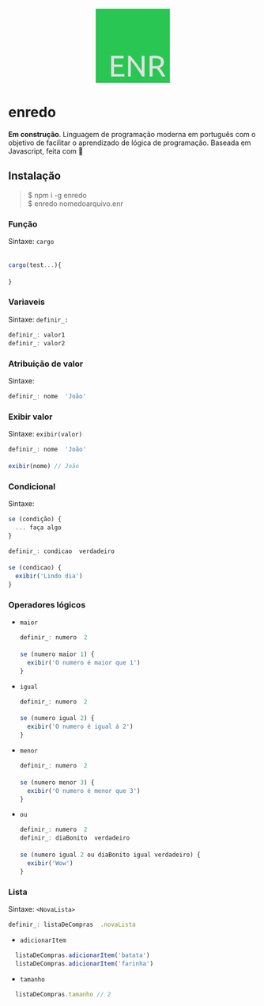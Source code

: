 <p align="center">
  <img src="enr.png" />
</p>

# enredo

**Em construção**. Linguagem de programação moderna em português com o objetivo de facilitar o aprendizado de lógica de programação. Baseada em Javascript, feita com 💚

## Instalação
>$ npm i -g enredo  
>$ enredo nomedoarquivo.enr  

### Função
Sintaxe: `cargo`  
```javascript

cargo(test...){

}
```


### Variaveis
Sintaxe: `definir_:`  
```javascript
definir_: valor1
definir_: valor2
```

### Atribuição de valor
Sintaxe: ` `  
```javascript
definir_: nome  'João'
```
### Exibir valor
Sintaxe: `exibir(valor)`  
```javascript
definir_: nome  'João'

exibir(nome) // João
```

### Condicional
Sintaxe: 
```javascript
se (condição) {
  ... faça algo
}
```
```javascript
definir_: condicao  verdadeiro

se (condicao) {
  exibir('Lindo dia')
}
```

### Operadores lógicos
* `maior`

  ```javascript
  definir_: numero  2
  
  se (numero maior 1) {
    exibir('O numero é maior que 1')
  }
  ```
* `igual`

  ```javascript
  definir_: numero  2
  
  se (numero igual 2) {
    exibir('O numero é igual á 2')
  }
  ```
* `menor`

  ```javascript
  definir_: numero  2
  
  se (numero menor 3) {
    exibir('O numero é menor que 3')
  }
  ```
* `ou`

  ```javascript
  definir_: numero  2
  definir_: diaBonito  verdadeiro

  se (numero igual 2 ou diaBonito igual verdadeiro) {
    exibir('Wow')
  }
  ```

### Lista
Sintaxe: `<NovaLista>`  
```javascript
definir_: listaDeCompras  .novaLista
```
  * `adicionarItem`
  ```javascript
    listaDeCompras.adicionarItem('batata')
    listaDeCompras.adicionarItem('farinha')
  ```
  * `tamanho`
  ```javascript
    listaDeCompras.tamanho // 2
  ```
